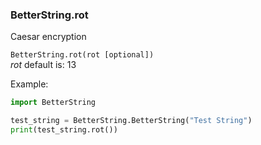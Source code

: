 ### BetterString.rot
Caesar encryption    

`BetterString.rot(rot [optional])`      
_rot_ default is: 13   

Example:   
```python    
import BetterString

test_string = BetterString.BetterString("Test String")
print(test_string.rot())
```
